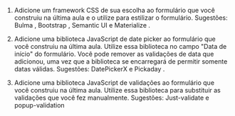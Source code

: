 1. Adicione um framework CSS de sua escolha ao formulário que você construiu na última aula e o utilize para estilizar o formulário.
  Sugestões: Bulma , Bootstrap , Semantic UI e Materialize .

2. Adicione uma biblioteca JavaScript de date picker ao formulário que você construiu na última aula. Utilize essa biblioteca no campo "Data de início" do formulário. Você pode remover as validações de data que adicionou, uma vez que a biblioteca se encarregará de permitir somente datas válidas.
  Sugestões: DatePickerX e Pickaday .

3. Adicione uma biblioteca JavaScript de validações ao formulário que você construiu na última aula. Utilize essa biblioteca para substituir as validações que você fez manualmente.
  Sugestões: Just-validate e popup-validation
